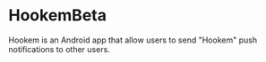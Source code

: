 # HookemBeta
Hookem is an Android app that allow users to send "Hookem" push notifications to other users.
